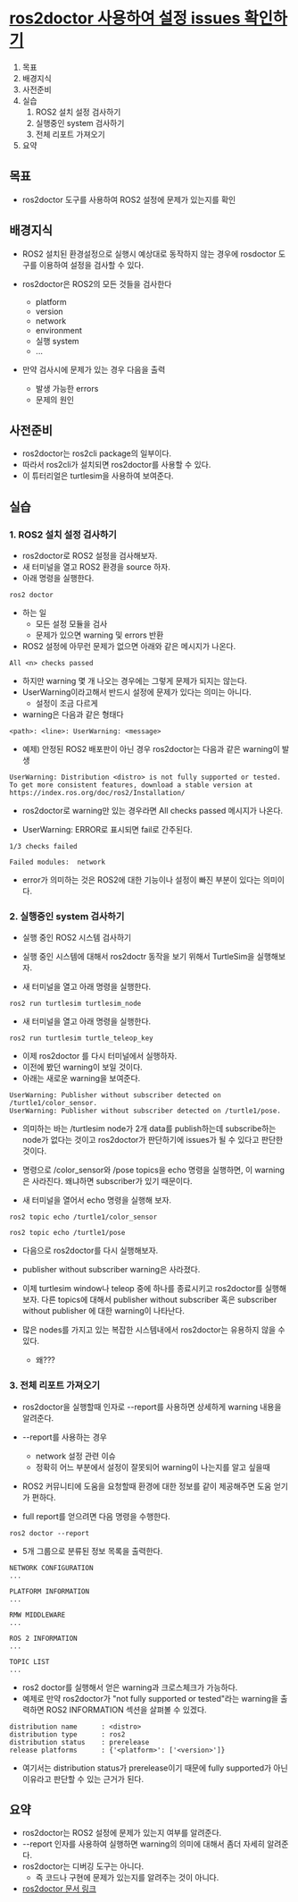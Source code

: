 # [ros2doctor 사용하여 설정 issues 확인하기](https://docs.ros.org/en/humble/Tutorials/Beginner-Client-Libraries/Getting-Started-With-Ros2doctor.html)
1. 목표
2. 배경지식
3. 사전준비
4. 실습
   1. ROS2 설치 설정 검사하기
   2. 실행중인 system 검사하기
   3. 전체 리포트 가져오기
5. 요약

## 목표
* ros2doctor 도구를 사용하여 ROS2 설정에 문제가 있는지를 확인 
## 배경지식
* ROS2 설치된 환경설정으로 실행시 예상대로 동작하지 않는 경우에 rosdoctor 도구를 이용하여 설정을 검사할 수 있다.
* ros2doctor은 ROS2의 모든 것들을 검사한다
  * platform
  * version
  * network
  * environment
  * 실행 system
  * ...

* 만약 검사시에 문제가 있는 경우 다음을 출력
  * 발생 가능한 errors
  * 문제의 원인

## 사전준비
* ros2doctor는 ros2cli package의 일부이다.
* 따라서 ros2cli가 설치되면 ros2doctor를 사용할 수 있다.
* 이 튜터리얼은 turtlesim을 사용하여 보여준다.  

## 실습
###  1. ROS2 설치 설정 검사하기
* ros2doctor로 ROS2 설정을 검사해보자.
* 새 터미널을 열고 ROS2 환경을 source 하자. 
* 아래 명령을 실행한다.
```
ros2 doctor
```
* 하는 일
  * 모든 설정 모듈을 검사
  * 문제가 있으면 warning 및 errors 반환
* ROS2 설정에 아무런 문제가 없으면 아래와 같은 메시지가 나온다.
```
All <n> checks passed
```
* 하지만 warning 몇 개 나오는 경우에는 그렇게 문제가 되지는 않는다.
* UserWarning이라고해서 반드시 설정에 문제가 있다는 의미는 아니다.
  * 설정이 조금 다르게
* warning은 다음과 같은 형태다
```
<path>: <line>: UserWarning: <message>
```
* 예제) 안정된 ROS2 배포판이 아닌 경우 ros2doctor는 다음과 같은 warning이 발생
```
UserWarning: Distribution <distro> is not fully supported or tested. To get more consistent features, download a stable version at https://index.ros.org/doc/ros2/Installation/
```
* ros2doctor로 warning만 있는 경우라면 All <n> checks passed 메시지가 나온다.

* UserWarning: ERROR로 표시되면 fail로 간주된다.
```
1/3 checks failed

Failed modules:  network
```
* error가 의미하는 것은 ROS2에 대한 기능이나 설정이 빠진 부분이 있다는 의미이다.

###  2. 실행중인 system 검사하기
* 실행 중인 ROS2 시스템 검사하기
* 실행 중인 시스템에 대해서 ros2doctr 동작을 보기 위해서 TurtleSim을 실행해보자. 

* 새 터미널을 열고 아래 명령을 실행한다.
```
ros2 run turtlesim turtlesim_node
```
* 새 터미널을 열고 아래 명령을 실행한다.
```
ros2 run turtlesim turtle_teleop_key
```
* 이제 ros2doctor 를 다시 터미널에서 실행하자. 
* 이전에 봤던 warning이 보일 것이다. 
* 아래는 새로운 warning을 보여준다.
```
UserWarning: Publisher without subscriber detected on /turtle1/color_sensor.
UserWarning: Publisher without subscriber detected on /turtle1/pose.
```
* 의미하는 바는 /turtlesim node가 2개 data를 publish하는데 subscribe하는 node가 없다는 것이고 ros2doctor가 판단하기에 issues가 될 수 있다고 판단한 것이다.

* 명령으로 /color_sensor와 /pose topics을 echo 명령을 실행하면, 이 warning은 사라진다. 왜냐하면 subscriber가 있기 때문이다.

* 새 터미널을 열어서 echo 명령을 실행해 보자.
```
ros2 topic echo /turtle1/color_sensor
```

```
ros2 topic echo /turtle1/pose
```

* 다음으로 ros2doctor를 다시 실행해보자.
* publisher without subscriber warning은 사라졌다.

* 이제 turtlesim window나 teleop 중에 하나를 종료시키고 ros2doctor를 실행해 보자. 다른 topics에 대해서 publisher without subscriber 혹은 subscriber without publisher 에 대한 warning이 나타난다.

* 많은 nodes를 가지고 있는 복잡한 시스템내에서 ros2doctor는 유용하지 않을 수 있다.
  * 왜???
###  3. 전체 리포트 가져오기
* ros2doctor을 실행할때 인자로 --report를 사용하면 상세하게 warning 내용을 알려준다.
* --report를 사용하는 경우
  * network 설정 관련 이슈
  * 정확히 어느 부분에서 설정이 잘못되어 warning이 나는지를 알고 싶을때
* ROS2 커뮤니티에 도움을 요청할때 환경에 대한 정보를 같이 제공해주면 도움 얻기가 편하다.

* full report를 얻으려면 다음 명령을 수행한다.
```
ros2 doctor --report
```

* 5개 그룹으로 분류된 정보 목록을 출력한다.
```
NETWORK CONFIGURATION
...

PLATFORM INFORMATION
...

RMW MIDDLEWARE
...

ROS 2 INFORMATION
...

TOPIC LIST
...
```

* ros2 doctor를 실행해서 얻은 warning과 크로스체크가 가능하다.
* 예제로 만약 ros2doctor가 "not fully supported or tested"라는 warning을 출력하면 ROS2 INFORMATION 섹션을 살펴볼 수 있겠다. 
```
distribution name      : <distro>
distribution type      : ros2
distribution status    : prerelease
release platforms      : {'<platform>': ['<version>']}
```
* 여기서는 distribution status가 prerelease이기 때문에 fully supported가 아닌 이유라고 판단할 수 있는 근거가 된다.

## 요약
* ros2doctor는 ROS2 설정에 문제가 있는지 여부를 알려준다.
* --report 인자를 사용하여 실행하면 warning의 의미에 대해서 좀더 자세히 알려준다.
* ros2doctor는 디버깅 도구는 아니다. 
  * 즉 코드나 구현에 문제가 있는지를 알려주는 것이 아니다.
* [ros2doctor 문서 링크](https://github.com/ros2/ros2cli/tree/humble/ros2doctor)